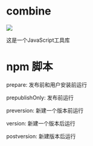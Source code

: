 # combine

![](https://travis-ci.org/xuzpeng/combine.svg?branch=master)

这是一个JavaScript工具库

# npm 脚本

prepare: 发布前和用户安装前运行

prepublishOnly: 发布前运行

preversion: 新建一个版本前运行

version: 新建一个版本后运行

postversion: 新建版本后运行
